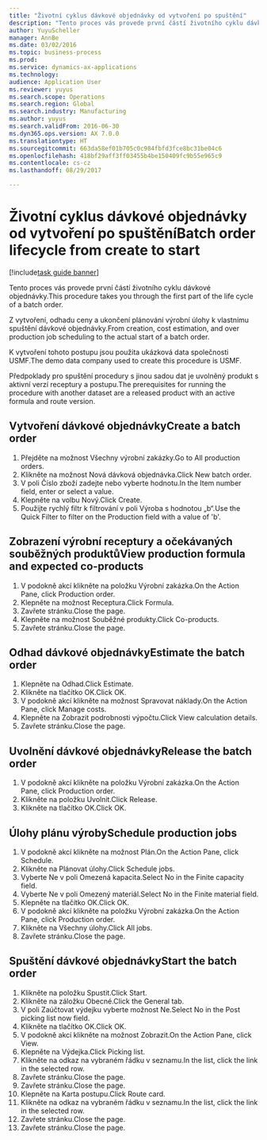 ```yaml
--- 
title: "Životní cyklus dávkové objednávky od vytvoření po spuštění"
description: "Tento proces vás provede první částí životního cyklu dávkové objednávky."
author: YuyuScheller
manager: AnnBe
ms.date: 03/02/2016
ms.topic: business-process
ms.prod: 
ms.service: dynamics-ax-applications
ms.technology: 
audience: Application User
ms.reviewer: yuyus
ms.search.scope: Operations
ms.search.region: Global
ms.search.industry: Manufacturing
ms.author: yuyus
ms.search.validFrom: 2016-06-30
ms.dyn365.ops.version: AX 7.0.0
ms.translationtype: HT
ms.sourcegitcommit: 663da58ef01b705c0c984fbfd3fce8bc31be04c6
ms.openlocfilehash: 418bf29aff3ff03455b4be150409fc9b55e965c9
ms.contentlocale: cs-cz
ms.lasthandoff: 08/29/2017

---
```

# <a name="batch-order-lifecycle-from-create-to-start"></a><span data-ttu-id="47337-103">Životní cyklus dávkové objednávky od vytvoření po spuštění</span><span class="sxs-lookup"><span data-stu-id="47337-103">Batch order lifecycle from create to start</span></span>

[!include[task guide banner](../../includes/task-guide-banner.md)]

<span data-ttu-id="47337-104">Tento proces vás provede první částí životního cyklu dávkové objednávky.</span><span class="sxs-lookup"><span data-stu-id="47337-104">This procedure takes you through the first part of the life cycle of a batch order.</span></span>

<span data-ttu-id="47337-105">Z vytvoření, odhadu ceny a ukončení plánování výrobní úlohy k vlastnímu spuštění dávkové objednávky.</span><span class="sxs-lookup"><span data-stu-id="47337-105">From creation, cost estimation, and over production job scheduling to the actual start of a batch order.</span></span>



<span data-ttu-id="47337-106">K vytvoření tohoto postupu jsou použita ukázková data společnosti USMF.</span><span class="sxs-lookup"><span data-stu-id="47337-106">The demo data company used to create this procedure is USMF.</span></span> 



<span data-ttu-id="47337-107">Předpoklady pro spuštění procedury s jinou sadou dat je uvolněný produkt s aktivní verzí receptury a postupu.</span><span class="sxs-lookup"><span data-stu-id="47337-107">The prerequisites for running the procedure with another dataset are a released product with an active formula and route version.</span></span>


## <a name="create-a-batch-order"></a><span data-ttu-id="47337-108">Vytvoření dávkové objednávky</span><span class="sxs-lookup"><span data-stu-id="47337-108">Create a batch order</span></span>
1. <span data-ttu-id="47337-109">Přejděte na možnost Všechny výrobní zakázky.</span><span class="sxs-lookup"><span data-stu-id="47337-109">Go to All production orders.</span></span>
2. <span data-ttu-id="47337-110">Klikněte na možnost Nová dávková objednávka.</span><span class="sxs-lookup"><span data-stu-id="47337-110">Click New batch order.</span></span>
3. <span data-ttu-id="47337-111">V poli Číslo zboží zadejte nebo vyberte hodnotu.</span><span class="sxs-lookup"><span data-stu-id="47337-111">In the Item number field, enter or select a value.</span></span>
4. <span data-ttu-id="47337-112">Klepněte na volbu Nový.</span><span class="sxs-lookup"><span data-stu-id="47337-112">Click Create.</span></span>
5. <span data-ttu-id="47337-113">Použijte rychlý filtr k filtrování v poli Výroba s hodnotou „b“.</span><span class="sxs-lookup"><span data-stu-id="47337-113">Use the Quick Filter to filter on the Production field with a value of 'b'.</span></span>

## <a name="view-production-formula-and-expected-co-products"></a><span data-ttu-id="47337-114">Zobrazení výrobní receptury a očekávaných souběžných produktů</span><span class="sxs-lookup"><span data-stu-id="47337-114">View production formula and expected co-products</span></span>
1. <span data-ttu-id="47337-115">V podokně akcí klikněte na položku Výrobní zakázka.</span><span class="sxs-lookup"><span data-stu-id="47337-115">On the Action Pane, click Production order.</span></span>
2. <span data-ttu-id="47337-116">Klepněte na možnost Receptura.</span><span class="sxs-lookup"><span data-stu-id="47337-116">Click Formula.</span></span>
3. <span data-ttu-id="47337-117">Zavřete stránku.</span><span class="sxs-lookup"><span data-stu-id="47337-117">Close the page.</span></span>
4. <span data-ttu-id="47337-118">Klepněte na možnost Souběžné produkty.</span><span class="sxs-lookup"><span data-stu-id="47337-118">Click Co-products.</span></span>
5. <span data-ttu-id="47337-119">Zavřete stránku.</span><span class="sxs-lookup"><span data-stu-id="47337-119">Close the page.</span></span>

## <a name="estimate-the-batch-order"></a><span data-ttu-id="47337-120">Odhad dávkové objednávky</span><span class="sxs-lookup"><span data-stu-id="47337-120">Estimate the batch order</span></span>
1. <span data-ttu-id="47337-121">Klepněte na Odhad.</span><span class="sxs-lookup"><span data-stu-id="47337-121">Click Estimate.</span></span>
2. <span data-ttu-id="47337-122">Klikněte na tlačítko OK.</span><span class="sxs-lookup"><span data-stu-id="47337-122">Click OK.</span></span>
3. <span data-ttu-id="47337-123">V podokně akcí klikněte na možnost Spravovat náklady.</span><span class="sxs-lookup"><span data-stu-id="47337-123">On the Action Pane, click Manage costs.</span></span>
4. <span data-ttu-id="47337-124">Klepněte na Zobrazit podrobnosti výpočtu.</span><span class="sxs-lookup"><span data-stu-id="47337-124">Click View calculation details.</span></span>
5. <span data-ttu-id="47337-125">Zavřete stránku.</span><span class="sxs-lookup"><span data-stu-id="47337-125">Close the page.</span></span>

## <a name="release-the-batch-order"></a><span data-ttu-id="47337-126">Uvolnění dávkové objednávky</span><span class="sxs-lookup"><span data-stu-id="47337-126">Release the batch order</span></span>
1. <span data-ttu-id="47337-127">V podokně akcí klikněte na položku Výrobní zakázka.</span><span class="sxs-lookup"><span data-stu-id="47337-127">On the Action Pane, click Production order.</span></span>
2. <span data-ttu-id="47337-128">Klikněte na položku Uvolnit.</span><span class="sxs-lookup"><span data-stu-id="47337-128">Click Release.</span></span>
3. <span data-ttu-id="47337-129">Klikněte na tlačítko OK.</span><span class="sxs-lookup"><span data-stu-id="47337-129">Click OK.</span></span>

## <a name="schedule-production-jobs"></a><span data-ttu-id="47337-130">Úlohy plánu výroby</span><span class="sxs-lookup"><span data-stu-id="47337-130">Schedule production jobs</span></span>
1. <span data-ttu-id="47337-131">V podokně akcí klikněte na možnost Plán.</span><span class="sxs-lookup"><span data-stu-id="47337-131">On the Action Pane, click Schedule.</span></span>
2. <span data-ttu-id="47337-132">Klikněte na Plánovat úlohy.</span><span class="sxs-lookup"><span data-stu-id="47337-132">Click Schedule jobs.</span></span>
3. <span data-ttu-id="47337-133">Vyberte Ne v poli Omezená kapacita.</span><span class="sxs-lookup"><span data-stu-id="47337-133">Select No in the Finite capacity field.</span></span>
4. <span data-ttu-id="47337-134">Vyberte Ne v poli Omezený materiál.</span><span class="sxs-lookup"><span data-stu-id="47337-134">Select No in the Finite material field.</span></span>
5. <span data-ttu-id="47337-135">Klepněte na tlačítko OK.</span><span class="sxs-lookup"><span data-stu-id="47337-135">Click OK.</span></span>
6. <span data-ttu-id="47337-136">V podokně akcí klikněte na položku Výrobní zakázka.</span><span class="sxs-lookup"><span data-stu-id="47337-136">On the Action Pane, click Production order.</span></span>
7. <span data-ttu-id="47337-137">Klikněte na Všechny úlohy.</span><span class="sxs-lookup"><span data-stu-id="47337-137">Click All jobs.</span></span>
8. <span data-ttu-id="47337-138">Zavřete stránku.</span><span class="sxs-lookup"><span data-stu-id="47337-138">Close the page.</span></span>

## <a name="start-the-batch-order"></a><span data-ttu-id="47337-139">Spuštění dávkové objednávky</span><span class="sxs-lookup"><span data-stu-id="47337-139">Start the batch order</span></span>
1. <span data-ttu-id="47337-140">Klikněte na položku Spustit.</span><span class="sxs-lookup"><span data-stu-id="47337-140">Click Start.</span></span>
2. <span data-ttu-id="47337-141">Klikněte na záložku Obecné.</span><span class="sxs-lookup"><span data-stu-id="47337-141">Click the General tab.</span></span>
3. <span data-ttu-id="47337-142">V poli Zaúčtovat výdejku vyberte možnost Ne.</span><span class="sxs-lookup"><span data-stu-id="47337-142">Select No in the Post picking list now field.</span></span>
4. <span data-ttu-id="47337-143">Klikněte na tlačítko OK.</span><span class="sxs-lookup"><span data-stu-id="47337-143">Click OK.</span></span>
5. <span data-ttu-id="47337-144">V podokně akcí klikněte na možnost Zobrazit.</span><span class="sxs-lookup"><span data-stu-id="47337-144">On the Action Pane, click View.</span></span>
6. <span data-ttu-id="47337-145">Klepněte na Výdejka.</span><span class="sxs-lookup"><span data-stu-id="47337-145">Click Picking list.</span></span>
7. <span data-ttu-id="47337-146">Klikněte na odkaz na vybraném řádku v seznamu.</span><span class="sxs-lookup"><span data-stu-id="47337-146">In the list, click the link in the selected row.</span></span>
8. <span data-ttu-id="47337-147">Zavřete stránku.</span><span class="sxs-lookup"><span data-stu-id="47337-147">Close the page.</span></span>
9. <span data-ttu-id="47337-148">Zavřete stránku.</span><span class="sxs-lookup"><span data-stu-id="47337-148">Close the page.</span></span>
10. <span data-ttu-id="47337-149">Klepněte na Karta postupu.</span><span class="sxs-lookup"><span data-stu-id="47337-149">Click Route card.</span></span>
11. <span data-ttu-id="47337-150">Klikněte na odkaz na vybraném řádku v seznamu.</span><span class="sxs-lookup"><span data-stu-id="47337-150">In the list, click the link in the selected row.</span></span>
12. <span data-ttu-id="47337-151">Zavřete stránku.</span><span class="sxs-lookup"><span data-stu-id="47337-151">Close the page.</span></span>
13. <span data-ttu-id="47337-152">Zavřete stránku.</span><span class="sxs-lookup"><span data-stu-id="47337-152">Close the page.</span></span>


